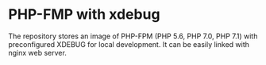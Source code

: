 # PHP-FMP with xdebug #

The repository stores an image of PHP-FPM (PHP 5.6, PHP 7.0, PHP 7.1) with preconfigured XDEBUG for local development.
It can be easily linked with nginx web server.
